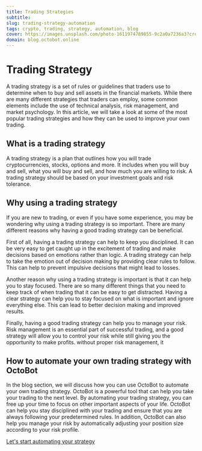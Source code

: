 ```yaml
---
title: Trading Strategies
subtitle: 
slug: trading-strategy-automation
tags: crypto, trading, strategy, automation, blog
cover: https://images.unsplash.com/photo-1611974789855-9c2a0a7236a3?crop=entropy&cs=tinysrgb&fm=jpg&ixid=MnwyNTk3OTl8MHwxfHNlYXJjaHwxfHx0cmFkaW5nfGVufDB8fHx8MTY1ODQyNDUzMg&ixlib=rb-1.2.1&q=80
domain: blog.octobot.online
--- 
```


# Trading Strategy

A trading strategy is a set of rules or guidelines that traders use to determine when to buy and sell assets in the financial markets. While there are many different strategies that traders can employ, some common elements include the use of technical analysis, risk management, and market psychology. In this article, we will take a look at some of the most popular trading strategies and how they can be used to improve your own trading.

## What is a trading strategy

A trading strategy is a plan that outlines how you will trade cryptocurrencies, stocks, options and more. It includes when you will buy and sell, what you will buy and sell, and how much you are willing to risk. A trading strategy should be based on your investment goals and risk tolerance.

## Why using a trading strategy

If you are new to trading, or even if you have some experience, you may be wondering why using a trading strategy is so important. There are many different reasons why having a good trading strategy can be beneficial.

First of all, having a trading strategy can help to keep you disciplined. It can be very easy to get caught up in the excitement of trading and make decisions based on emotions rather than logic. A trading strategy can help to take the emotion out of decision making by providing clear rules to follow. This can help to prevent impulsive decisions that might lead to losses.

Another reason why using a trading strategy is important is that it can help you to stay focused. There are so many different things that you need to keep track of when trading that it can be easy to get distracted. Having a clear strategy can help you to stay focused on what is important and ignore everything else. This can lead to better decision making and improved results.

Finally, having a good trading strategy can help you to manage your risk. Risk management is an essential part of successful trading, and a good strategy will allow you to control your risk while still giving you the opportunity to make profits. without proper risk management, it

## How to automate your own trading strategy with OctoBot

In the blog section, we will discuss how you can use OctoBot to automate your own trading strategy. OctoBot is a powerful tool that can help you take your trading to the next level. By automating your trading strategy, you can free up your time to focus on other important aspects of your life. OctoBot can help you stay disciplined with your trading and ensure that you are always following your predetermined rules. In addition, OctoBot can also help you manage your risk by automatically adjusting your position size according to your risk profile. 

[Let's start automating your strategy](https://www.octobot.cloud/?utm_source=blog.octobot.online&utm_medium=dk&utm_campaign=articles&utm_content=trading_strategy)
